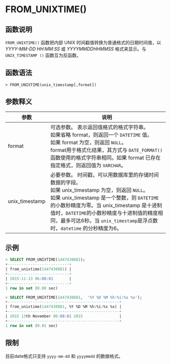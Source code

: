 # **FROM_UNIXTIME()**

## **函数说明**

``FROM_UNIXTIME()`` 函数把内部 UNIX 时间戳值转换为普通格式的日期时间值，以 *YYYY-MM-DD HH:MM:SS* 或 *YYYYMMDDHHMMSS* 格式来显示。与 ``UNIX_TIMESTAMP ()`` 函数互为反函数。

## **函数语法**

```
> FROM_UNIXTIME(unix_timestamp[,format])
```

## **参数释义**

|  参数   | 说明  |
|  ----  | ----  |
| format  | 可选参数。 表示返回值格式的格式字符串。<br> 如果省略 format，则返回一个 ``DATETIME`` 值。 <br>如果 format 为空，则返回 ``NULL``。<br>format用于格式化结果，其方式与 `DATE_FORMAT()` 函数使用的格式字符串相同。如果 format 已存在指定格式，则返回值为 ``VARCHAR``。|
|unix_timestamp|必要参数。 时间戳，可以用数据库里的存储时间数据的字段。<br>如果 unix_timestamp 为空，则返回 ``NULL``。 <br>如果 unix_timestamp 是一个整数，则 ``DATETIME`` 的小数秒精度为零。当 unix_timestamp 是十进制值时，``DATETIME``的小数秒精度与十进制值的精度相同，最多可达6秒。当 ``unix_timestamp``是浮点数时，``datetime`` 的分秒精度为6。 |

## **示例**

```sql
> SELECT FROM_UNIXTIME(1447430881);
+---------------------------+
| from_unixtime(1447430881) |
+---------------------------+
| 2015-11-13 06:08:01       |
+---------------------------+
1 row in set (0.00 sec)

> SELECT FROM_UNIXTIME(1447430881,  '%Y %D %M %h:%i:%s %x');
+-------------------------------------------------+
| from_unixtime(1447430881, %Y %D %M %h:%i:%s %x) |
+-------------------------------------------------+
| 2015 13th November 06:08:01 2015                |
+-------------------------------------------------+
1 row in set (0.01 sec)
```

## **限制**

目前date格式只支持 `yyyy-mm-dd` 和 `yyyymmdd` 的数据格式。  
